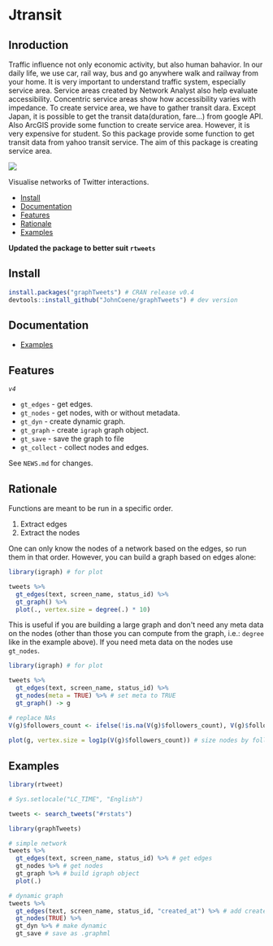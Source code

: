 # Jtransit

## Inroduction
Traffic influence not only economic activity, but also human bahavior. In our daily life, we use car, rail way, bus and go anywhere walk and railway from your home. 
It is very important to understand traffic system, especially service area. Service areas created by Network Analyst also help evaluate accessibility. Concentric service areas show how accessibility varies with impedance.
To create service area, we have to gather transit dara. Except Japan, it is possible to get the transit data(duration, fare...) from google API. Also ArcGIS provide some function to create service area. However, it is very expensive for student. So this package provide some function to get transit data from yahoo transit service.
The aim of this package is creating service area.

![](http://john-coene.com/ig/graphTweets.png)

Visualise networks of Twitter interactions.

* [Install](#install)
* [Documentation](#documentation)
* [Features](#features)
* [Rationale](#rationale)
* [Examples](#examples)

**Updated the package to better suit `rtweets`**

## Install

```R
install.packages("graphTweets") # CRAN release v0.4
devtools::install_github("JohnCoene/graphTweets") # dev version
```

## Documentation 

* [Examples](http://graphtweets.john-coene.com/)

## Features

*`v4`*

- `gt_edges` - get edges.
- `gt_nodes` - get nodes, with or without metadata.
- `gt_dyn` - create dynamic graph.
- `gt_graph` - create `igraph` graph object.
- `gt_save` - save the graph to file
- `gt_collect` - collect nodes and edges.

See `NEWS.md` for changes.

## Rationale

Functions are meant to be run in a specific order.

1. Extract edges
2. Extract the nodes

One can only know the nodes of a network based on the edges, so run them in that order. However, you can build a graph based on edges alone:

```R
library(igraph) # for plot

tweets %>% 
  gt_edges(text, screen_name, status_id) %>% 
  gt_graph() %>% 
  plot(., vertex.size = degree(.) * 10)
```

This is useful if you are building a large graph and don't need any meta data on the nodes (other than those you can compute from the graph, i.e.: `degree` like in the example above). If you need meta data on the nodes use `gt_nodes`.

```R
library(igraph) # for plot

tweets %>% 
  gt_edges(text, screen_name, status_id) %>% 
  gt_nodes(meta = TRUE) %>% # set meta to TRUE
  gt_graph() -> g 

# replace NAs
V(g)$followers_count <- ifelse(!is.na(V(g)$followers_count), V(g)$followers_count, 1)
  
plot(g, vertex.size = log1p(V(g)$followers_count)) # size nodes by follower count.
```

## Examples

```R
library(rtweet)

# Sys.setlocale("LC_TIME", "English")

tweets <- search_tweets("#rstats")

library(graphTweets)

# simple network
tweets %>% 
  gt_edges(text, screen_name, status_id) %>% # get edges
  gt_nodes %>% # get nodes
  gt_graph %>% # build igraph object
  plot(.)

# dynamic graph
tweets %>% 
  gt_edges(text, screen_name, status_id, "created_at") %>% # add created time
  gt_nodes(TRUE) %>%
  gt_dyn %>% # make dynamic
  gt_save # save as .graphml
```
